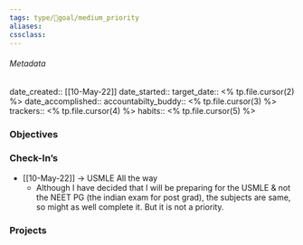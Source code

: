 ```yaml
---
tags: type/🎯goal/medium_priority 
aliases:
cssclass: 
---
```


###### Metadata 
date_created:: [[10-May-22]]
date_started:: 
target_date:: <% tp.file.cursor(2) %>
date_accomplished::
accountabilty_buddy:: <% tp.file.cursor(3) %>
trackers:: <% tp.file.cursor(4) %>
habits:: <% tp.file.cursor(5) %>

### Objectives
### Check-In’s
- [[10-May-22]] → USMLE All the way
	- Although I have decided that I will be preparing for the USMLE & not the NEET PG (the indian exam for post grad), the subjects are same, so might as well complete it. But it is not a priority.

### Projects





